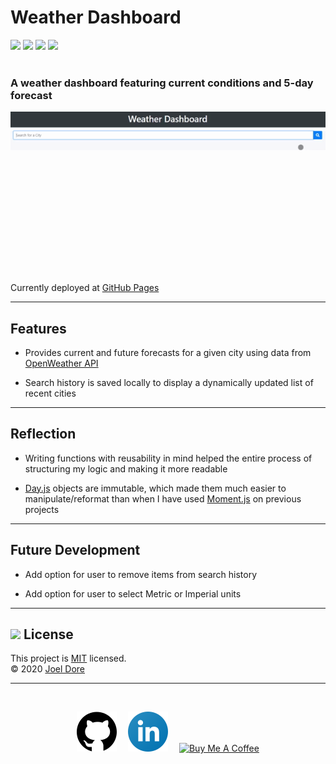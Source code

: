 # Weather Dashboard
<div>
<img src='https://img.shields.io/github/license/joeldore/Weather-Dashboard'>  
<img src='https://img.shields.io/github/repo-size/joeldore/Weather-Dashboard'>  
<img src='https://img.shields.io/github/languages/top/joeldore/Weather-Dashboard'>
<img src='https://img.shields.io/github/last-commit/joeldore/Weather-Dashboard'>
</div>
<br>

### A weather dashboard featuring current conditions and 5-day forecast

![Demo](./Assets/Images/demo.gif)

Currently deployed at [GitHub Pages](https://joeldore.github.io/Weather-Dashboard/)

---
## Features

- Provides current and future forecasts for a given city using data from [OpenWeather API](https://openweathermap.org/api)

- Search history is saved locally to display a dynamically updated list of recent cities

---
## Reflection

- Writing functions with reusability in mind helped the entire process of structuring my logic and making it more readable

- [Day.js](https://day.js.org/) objects are immutable, which made them much easier to manipulate/reformat than when I have used [Moment.js](https://momentjs.com/) on previous projects

---
## Future Development

- Add option for user to remove items from search history

- Add option for user to select Metric or Imperial units

---
## <img src="https://icon-library.com/images/license-icon/license-icon-17.jpg" width="28"> License
This project is [MIT](https://github.com/JoelDore/Weather-Dashboard/blob/main/LICENSE) licensed.  
© 2020 [Joel Dore](https://github.com/JoelDore)  

---
<br>

<div align="center">

[![github](Assets/Images/github.svg)](https://github.com/JoelDore) 
[![linkedin](Assets/Images/linkedin.svg)](http://www.linkedin.com/in/joeldore) 
<a href="https://www.buymeacoffee.com/JoelDore" target="_blank"><img src="https://cdn.buymeacoffee.com/buttons/v2/default-white.png" alt="Buy Me A Coffee" height="32"></a>

</div>